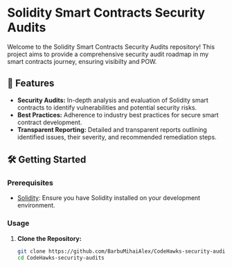 # Solidity Smart Contracts Security Audits

Welcome to the Solidity Smart Contracts Security Audits repository! This project aims to provide a comprehensive security audit roadmap in my smart contracts journey, ensuring visibilty and POW.

## 🚀 Features

- **Security Audits:** In-depth analysis and evaluation of Solidity smart contracts to identify vulnerabilities and potential security risks.
- **Best Practices:** Adherence to industry best practices for secure smart contract development.
- **Transparent Reporting:** Detailed and transparent reports outlining identified issues, their severity, and recommended remediation steps.

## 🛠 Getting Started

### Prerequisites

- [Solidity](https://docs.soliditylang.org/en/v0.8.0/installing-solidity.html): Ensure you have Solidity installed on your development environment.

### Usage

1. **Clone the Repository:**

   ```bash
   git clone https://github.com/BarbuMihaiAlex/CodeHawks-security-audits.git
   cd CodeHawks-security-audits
